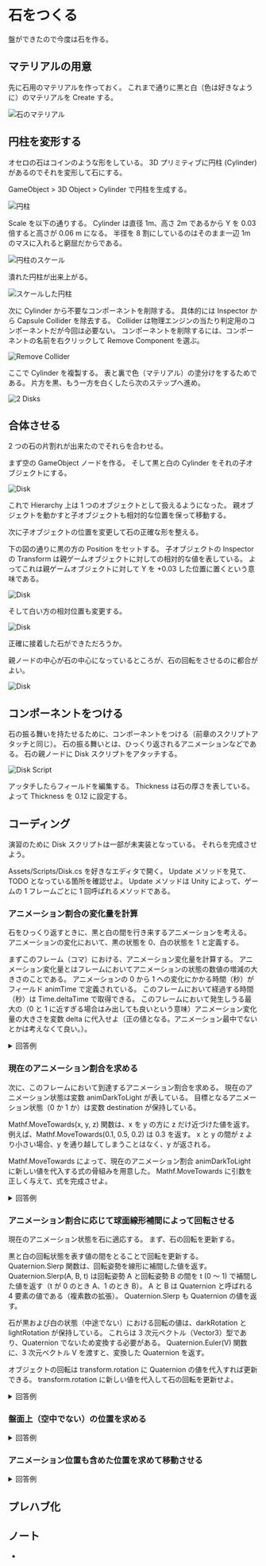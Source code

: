 # 石をつくる

盤ができたので今度は石を作る。

## マテリアルの用意

先に石用のマテリアルを作っておく。
これまで通りに黒と白（色は好きなように）のマテリアルを Create する。

![石のマテリアル](./Images/DiskMaterial.png)

## 円柱を変形する

オセロの石はコインのような形をしている。
3D プリミティブに円柱 (Cylinder) があるのでそれを変形して石にする。

GameObject > 3D Object > Cylinder で円柱を生成する。

![円柱](./Images/Cylinder.png)

Scale を以下の通りする。
Cylinder は直径 1m、高さ 2m であるから Y を 0.03 倍すると高さが 0.06 m になる。
半径を 8 割にしているのはそのまま一辺 1m のマスに入れると窮屈だからである。

![円柱のスケール](./Images/DiskScale.png)

潰れた円柱が出来上がる。

![スケールした円柱](./Images/ScaledCylinder.png)

次に Cylinder から不要なコンポーネントを削除する。
具体的には Inspector から Capsule Collider を除去する。
Collider は物理エンジンの当たり判定用のコンポーネントだが今回は必要ない。
コンポーネントを削除するには、コンポーネントの名前を右クリックして Remove Component を選ぶ。

![Remove Collider](./Images/RemoveCol.png)

ここで Cylinder を複製する。
表と裏で色（マテリアル）の塗分けをするためである。
片方を黒、もう一方を白くしたら次のステップへ進め。

![2 Disks](./Images/DL.png)

## 合体させる

2 つの石の片割れが出来たのでそれらを合わせる。

まず空の GameObject ノードを作る。
そして黒と白の Cylinder をそれの子オブジェクトにする。

![Disk](./Images/DiskHie.png)

これで Hierarchy 上は 1 つのオブジェクトとして扱えるようになった。
親オブジェクトを動かすと子オブジェクトも相対的な位置を保って移動する。

次に子オブジェクトの位置を変更して石の正確な形を整える。

下の図の通りに黒の方の Position をセットする。
子オブジェクトの Inspector の Transform は親ゲームオブジェクトに対しての相対的な値を表している。
よってこれは親ゲームオブジェクトに対して Y を +0.03 した位置に置くという意味である。

![Disk](./Images/DarkPos.png)

そして白い方の相対位置も変更する。

![Disk](./Images/LightPos.png)

正確に接着した石ができただろうか。

親ノードの中心が石の中心になっているところが、石の回転をさせるのに都合がよい。

![Disk](./Images/Disk.png)

## コンポーネントをつける

石の振る舞いを持たせるために、コンポーネントをつける（前章のスクリプトアタッチと同じ）。
石の振る舞いとは、ひっくり返されるアニメーションなどである。
石の親ノードに Disk スクリプトをアタッチする。

![Disk Script](./Images/DiskScript.png)

アッタチしたらフィールドを編集する。
Thickness は石の厚さを表している。
よって Thickness を 0.12 に設定する。

## コーディング

演習のために Disk スクリプトは一部が未実装となっている。
それらを完成させよう。

Assets/Scripts/Disk.cs を好きなエディタで開く。
Update メソッドを見て、TODO となっている箇所を確認せよ。
Update メソッドは Unity によって、ゲームの 1 フレームごとに 1 回呼ばれるメソッドである。

### アニメーション割合の変化量を計算

石をひっくり返すときに、黒と白の間を行き来するアニメーションを考える。
アニメーションの変化において、黒の状態を 0、白の状態を 1 と定義する。

まずこのフレーム（コマ）における、アニメーション変化量を計算する。
アニメーション変化量とはフレームにおいてアニメーションの状態の数値の増減の大きさのことである。
アニメーションの 0 から 1 への変化にかかる時間（秒）がフィールド animTime で定義されている。
このフレームにおいて経過する時間（秒）は Time.deltaTime で取得できる。
このフレームにおいて発生しうる最大の（0 と 1 に近すぎる場合はみ出しても良いという意味）アニメーション変化量の大きさを変数 delta に代入せよ（正の値となる。アニメーション最中でないとかは考えなくて良い。）。

<details>
<summary>回答例</summary>

```cs
var delta = Time.deltaTime / animTime;
```

</details>

### 現在のアニメーション割合を求める

次に、このフレームにおいて到達するアニメーション割合を求める。
現在のアニメーション状態は変数 animDarkToLight が表している。
目標となるアニメーション状態（0 か 1 か）は変数 destination が保持している。

Mathf.MoveTowards(x, y, z) 関数は、x を y の方に z だけ近づけた値を返す。
例えば、Mathf.MoveTowards(0.1, 0.5, 0.2) は 0.3 を返す。
x と y の間が z より小さい場合、y を通り越してしまうことはなく、y が返される。

Mathf.MoveTowards によって、現在のアニメーション割合 animDarkToLight に新しい値を代入する式の骨組みを用意した。
Mathf.MoveTowards に引数を正しく与えて、式を完成させよ。

<details>
<summary>回答例</summary>

```cs
animDarkToLight = Mathf.MoveTowards(animDarkToLight, destination, delta);
```

</details>

### アニメーション割合に応じて球面線形補間によって回転させる

現在のアニメーション状態を石に適応する。
まず、石の回転を更新する。

黒と白の回転状態を表す値の間をとることで回転を更新する。
Quaternion.Slerp 関数は、回転姿勢を線形に補間した値を返す。
Quaternion.Slerp(A, B, t) は回転姿勢 A と回転姿勢 B の間を t (0 ～ 1) で補間した値を返す（t が 0 のとき A、1 のとき B）。
A と B は Quaternion と呼ばれる 4 要素の値である（複素数の拡張）。
Quaternion.Slerp も Quaternion の値を返す。

石が黒および白の状態（中途でない）における回転の値は、darkRotation と lightRotation が保持している。
これらは 3 次元ベクトル（Vector3）型であり、Quaternion でないため変換する必要がある。
Quaternion.Euler(V) 関数に、3 次元ベクトル V を渡すと、変換した Quaternion を返す。

オブジェクトの回転は transform.rotation に Quaternion の値を代入すれば更新できる。
transform.rotation に新しい値を代入して石の回転を更新せよ。

<details>
<summary>回答例</summary>

```cs
transform.rotation = Quaternion.Slerp(Quaternion.Euler(darkRotation), Quaternion.Euler(lightRotation), animDarkToLight);
```

</details>

### 盤面上（空中でない）の位置を求める

<details>
<summary>回答例</summary>

var pos = Vector3.up _ thickness / 2 + flipHeight _ Vector3.up _ Mathf.Sin(Mathf.PI _ animDarkToLight);

</details>

### アニメーション位置も含めた位置を求めて移動させる

<details>
<summary>回答例</summary>
transform.position = square.Position() + pos;

</details>

## プレハブ化

## ノート

-
